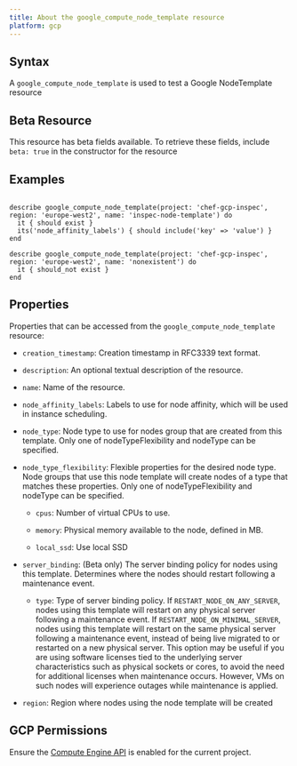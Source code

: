 ```yaml
---
title: About the google_compute_node_template resource
platform: gcp
---
```


## Syntax
A `google_compute_node_template` is used to test a Google NodeTemplate resource


## Beta Resource
This resource has beta fields available. To retrieve these fields, include `beta: true` in the constructor for the resource

## Examples
```

describe google_compute_node_template(project: 'chef-gcp-inspec', region: 'europe-west2', name: 'inspec-node-template') do
  it { should exist }
  its('node_affinity_labels') { should include('key' => 'value') }
end

describe google_compute_node_template(project: 'chef-gcp-inspec', region: 'europe-west2', name: 'nonexistent') do
  it { should_not exist }
end
```

## Properties
Properties that can be accessed from the `google_compute_node_template` resource:


  * `creation_timestamp`: Creation timestamp in RFC3339 text format.

  * `description`: An optional textual description of the resource.

  * `name`: Name of the resource.

  * `node_affinity_labels`: Labels to use for node affinity, which will be used in instance scheduling.

  * `node_type`: Node type to use for nodes group that are created from this template. Only one of nodeTypeFlexibility and nodeType can be specified.

  * `node_type_flexibility`: Flexible properties for the desired node type. Node groups that use this node template will create nodes of a type that matches these properties. Only one of nodeTypeFlexibility and nodeType can be specified.

    * `cpus`: Number of virtual CPUs to use.

    * `memory`: Physical memory available to the node, defined in MB.

    * `local_ssd`: Use local SSD

  * `server_binding`: (Beta only) The server binding policy for nodes using this template. Determines where the nodes should restart following a maintenance event.

    * `type`: Type of server binding policy. If `RESTART_NODE_ON_ANY_SERVER`, nodes using this template will restart on any physical server following a maintenance event.  If `RESTART_NODE_ON_MINIMAL_SERVER`, nodes using this template will restart on the same physical server following a maintenance event, instead of being live migrated to or restarted on a new physical server. This option may be useful if you are using software licenses tied to the underlying server characteristics such as physical sockets or cores, to avoid the need for additional licenses when maintenance occurs. However, VMs on such nodes will experience outages while maintenance is applied.

  * `region`: Region where nodes using the node template will be created


## GCP Permissions

Ensure the [Compute Engine API](https://console.cloud.google.com/apis/library/compute.googleapis.com/) is enabled for the current project.
